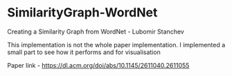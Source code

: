 # SimilarityGraph-WordNet
Creating a Similarity Graph from WordNet - Lubomir Stanchev 

This implementation is not the whole paper implementation. I implemented a small part to see how it performs and for visualisation

Paper link - https://dl.acm.org/doi/abs/10.1145/2611040.2611055
